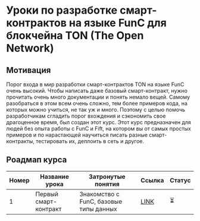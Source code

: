 # Уроки по разработке смарт-контрактов на языке FunC для блокчейна TON (The Open Network)

## Мотивация

Порог входа в мир разработки смарт-контрактов TON на языке FunC очень высокий. Чтобы написать даже базовый смарт-контракт, нужно прочитать очень много документации 
и понять немало вещей. Самому разобраться в этом всем очень сложно, тем более примеров кода, на которых можно учиться, не так уж и много. Поэтому с целью помочь
разработчикам сгладить порог вхождения и сэкономить свое драгоценное время, был создан этот курс. Этот курс предназначен для людей без опыта работы с FunC и Fift,
на котором вы от самых простых примеров и по нарастающей научиться писать разные смарт-контракты, тестировать их, деплоить в сеть и другое.

## Роадмап курса

| Номер | Название урока | Затронутые понятия | Ссылка | Статус |
| ----- | ----- | ----- | ----- | ----- |
| 1 | Первый смарт-контракт | Знакомство с FunC, базовые типы данных | [LINK](./lesson_1/README.md) | ⏳ |
